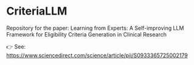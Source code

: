 # CriteriaLLM
Repository for the paper: Learning from Experts: A Self-improving LLM Framework for Eligibility Criteria Generation in Clinical Research

👉 See: https://www.sciencedirect.com/science/article/pii/S0933365725002179
